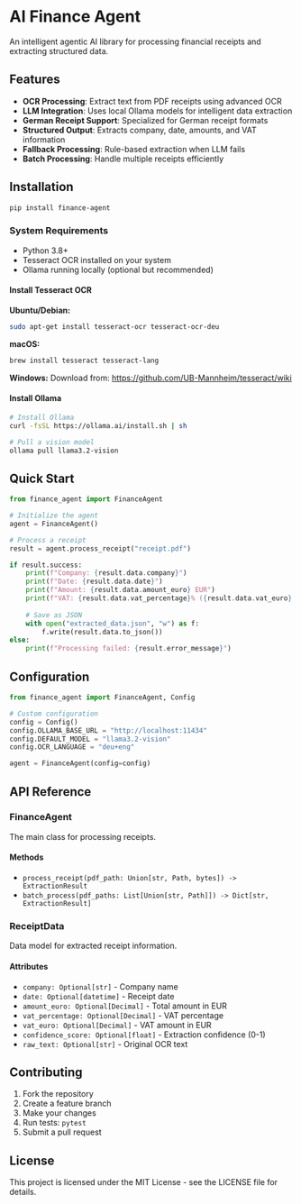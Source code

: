 # AI Finance Agent 

An intelligent agentic AI library for processing financial receipts and extracting structured data.

## Features

- **OCR Processing**: Extract text from PDF receipts using advanced OCR
- **LLM Integration**: Uses local Ollama models for intelligent data extraction
- **German Receipt Support**: Specialized for German receipt formats
- **Structured Output**: Extracts company, date, amounts, and VAT information
- **Fallback Processing**: Rule-based extraction when LLM fails
- **Batch Processing**: Handle multiple receipts efficiently

## Installation

```bash
pip install finance-agent
```

### System Requirements

- Python 3.8+
- Tesseract OCR installed on your system
- Ollama running locally (optional but recommended)

#### Install Tesseract OCR

**Ubuntu/Debian:**
```bash
sudo apt-get install tesseract-ocr tesseract-ocr-deu
```

**macOS:**
```bash
brew install tesseract tesseract-lang
```

**Windows:**
Download from: https://github.com/UB-Mannheim/tesseract/wiki

#### Install Ollama

```bash
# Install Ollama
curl -fsSL https://ollama.ai/install.sh | sh

# Pull a vision model
ollama pull llama3.2-vision
```

## Quick Start


```python
from finance_agent import FinanceAgent

# Initialize the agent
agent = FinanceAgent()

# Process a receipt
result = agent.process_receipt("receipt.pdf")

if result.success:
    print(f"Company: {result.data.company}")
    print(f"Date: {result.data.date}")
    print(f"Amount: {result.data.amount_euro} EUR")
    print(f"VAT: {result.data.vat_percentage}% ({result.data.vat_euro} EUR)")
    
    # Save as JSON
    with open("extracted_data.json", "w") as f:
        f.write(result.data.to_json())
else:
    print(f"Processing failed: {result.error_message}")
```

## Configuration

```python
from finance_agent import FinanceAgent, Config

# Custom configuration
config = Config()
config.OLLAMA_BASE_URL = "http://localhost:11434"
config.DEFAULT_MODEL = "llama3.2-vision"
config.OCR_LANGUAGE = "deu+eng"

agent = FinanceAgent(config=config)
```

## API Reference

### FinanceAgent

The main class for processing receipts.

#### Methods

- `process_receipt(pdf_path: Union[str, Path, bytes]) -> ExtractionResult`
- `batch_process(pdf_paths: List[Union[str, Path]]) -> Dict[str, ExtractionResult]`

### ReceiptData

Data model for extracted receipt information.

#### Attributes

- `company: Optional[str]` - Company name
- `date: Optional[datetime]` - Receipt date
- `amount_euro: Optional[Decimal]` - Total amount in EUR
- `vat_percentage: Optional[Decimal]` - VAT percentage
- `vat_euro: Optional[Decimal]` - VAT amount in EUR
- `confidence_score: Optional[float]` - Extraction confidence (0-1)
- `raw_text: Optional[str]` - Original OCR text

## Contributing

1. Fork the repository
2. Create a feature branch
3. Make your changes
4. Run tests: `pytest`
5. Submit a pull request

## License

This project is licensed under the MIT License - see the LICENSE file for details.

